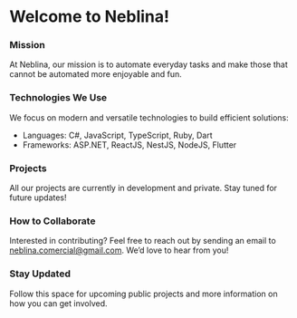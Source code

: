 # Welcome to Neblina!
### Mission
At Neblina, our mission is to automate everyday tasks and make those that cannot be automated more enjoyable and fun.

### Technologies We Use
We focus on modern and versatile technologies to build efficient solutions:

- Languages: C#, JavaScript, TypeScript, Ruby, Dart
- Frameworks: ASP.NET, ReactJS, NestJS, NodeJS, Flutter

### Projects
All our projects are currently in development and private. Stay tuned for future updates!

### How to Collaborate
Interested in contributing? Feel free to reach out by sending an email to [neblina.comercial@gmail.com](mailto:neblina.comercial@gmail.com). We’d love to hear from you!

### Stay Updated
Follow this space for upcoming public projects and more information on how you can get involved.
